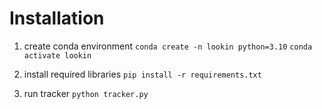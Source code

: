 # Installation

1. create conda environment
`conda create -n lookin python=3.10`
`conda activate lookin`

2. install required libraries
`pip install -r requirements.txt`

3. run tracker
`python tracker.py`